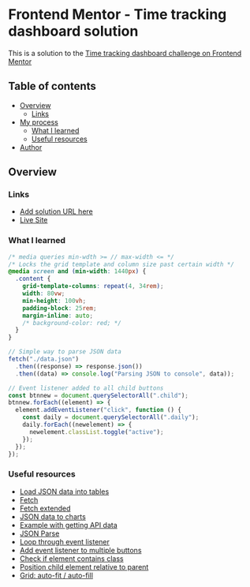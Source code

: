 # Frontend Mentor - Time tracking dashboard solution

This is a solution to the [Time tracking dashboard challenge on Frontend Mentor](https://www.frontendmentor.io/challenges/time-tracking-dashboard-UIQ7167Jw)

## Table of contents

- [Overview](#overview)
  - [Links](#links)
- [My process](#my-process)
  - [What I learned](#what-i-learned)
  - [Useful resources](#useful-resources)
- [Author](#author)

## Overview

### Links

- [Add solution URL here](https://your-solution-url.com)
- [Live Site](https://hk273.github.io/time-tracking-dashboard/)

### What I learned

```css
/* media queries min-wdth >= // max-width <= */
/* Locks the grid template and column size past certain width */
@media screen and (min-width: 1440px) {
  .content {
    grid-template-columns: repeat(4, 34rem);
    width: 80vw;
    min-height: 100vh;
    padding-block: 25rem;
    margin-inline: auto;
    /* background-color: red; */
  }
}
```

```JavaScript
// Simple way to parse JSON data
fetch("./data.json")
  .then((response) => response.json())
  .then((data) => console.log("Parsing JSON to console", data));

// Event listener added to all child buttons
const btnnew = document.querySelectorAll(".child");
btnnew.forEach((element) => {
  element.addEventListener("click", function () {
    const daily = document.querySelectorAll(".daily");
    daily.forEach((newelement) => {
      newelement.classList.toggle("active");
    });
  });
});
```

### Useful resources

- [Load JSON data into tables](https://www.youtube.com/watch?v=qBg8IB3u28s)
- [Fetch](https://www.youtube.com/watch?v=5VCY9yCZnlc)
- [Fetch extended](https://www.youtube.com/watch?v=FN_ffvw_ksE)
- [JSON data to charts](https://www.youtube.com/watch?v=qZ17lr6Vn94)
- [Example with getting API data](https://www.youtube.com/watch?v=uxf0--uiX0I&t=216s)
- [JSON Parse](https://www.youtube.com/watch?v=LEBho3PUV3s)
- [Loop through event listener](https://stackoverflow.com/questions/50643302/addeventlistener-on-a-queryselectorall-with-classlist)
- [Add event listener to multiple buttons](https://flaviocopes.com/how-to-add-event-listener-multiple-elements-javascript/)
- [Check if element contains class](https://www.javascripttutorial.net/dom/css/check-if-an-element-contains-a-class/)
- [Position child element relative to parent](https://tomelliott.com/html-css/css-position-child-div-parent)
- [Grid: auto-fit / auto-fill](https://css-tricks.com/auto-sizing-columns-css-grid-auto-fill-vs-auto-fit/)
